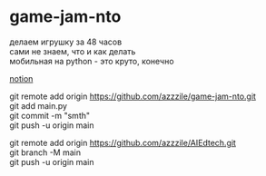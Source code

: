 # game-jam-nto
делаем игрушку за 48 часов  </br>
сами не знаем, что и как делать </br>
мобильная на python - это круто, конечно </br>

<a href='https://www.notion.so/942e14fcf1f04fab9c39370692cb6a81'>notion</a> </br>

git remote add origin https://github.com/azzzile/game-jam-nto.git </br>
git add main.py </br>
git commit -m "smth" </br>
git push -u origin main </br>

git remote add origin https://github.com/azzzile/AIEdtech.git  </br>
git branch -M main   </br>
git push -u origin main   </br>
